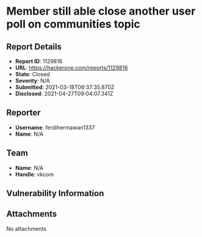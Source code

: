 # Member still able close another user poll on communities topic

## Report Details
- **Report ID**: 1129816
- **URL**: https://hackerone.com/reports/1129816
- **State**: Closed
- **Severity**: N/A
- **Submitted**: 2021-03-18T06:37:35.870Z
- **Disclosed**: 2021-04-27T09:04:07.341Z

## Reporter
- **Username**: ferdihermawan1337
- **Name**: N/A

## Team
- **Name**: N/A
- **Handle**: vkcom

## Vulnerability Information


## Attachments
No attachments
